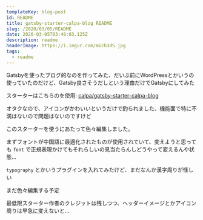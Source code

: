 ```yaml
---
templateKey: blog-post
id: README
title: gatsby-starter-calpa-blog README
slug: /2020/03/05/README
date: 2020-03-05T03:48:03.125Z
description: readme
headerImage: https://i.imgur.com/mich3dS.jpg
tags:
  - readme
---
```


Gatsbyを使ったブログ的なのを作ってみた、だいぶ前にWordPressとかいうの使っていたのだけど、Gatsby良さそうだしという理由だけでGatsbyにしてみた

スターターはこちらのを使用: [calpa/gatsby-starter-calpa-blog](https://github.com/calpa/gatsby-starter-calpa-blog)

オタクなので、アイコンがかわいいというだけで釣られました、機能面で特に不満はないので問題はないのですけど

このスターターを使うにあたって色々編集しました。

まずフォントが中国語に最適化されたものが使用されていて、変えようと思っても `font` で正規表現かけてもそれらしいの見当たらんしどうやって変えるんや状態...

`typography` とかいうプラグインを入れてみたけど、まだなんか漢字周りが怪しい

まだ色々編集する予定

最低限スターター作者のクレジットは残しつつ、ヘッダーイメージとかアイコン周りは早急に変えないと...
